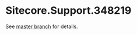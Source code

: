# Sitecore.Support.348219

See [master branch](https://github.com/sitecoresupport/Sitecore.Support.348219) for details.